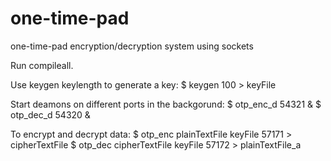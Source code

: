 # one-time-pad
one-time-pad encryption/decryption system using sockets

Run compileall.

Use keygen keylength to generate a key:
  $ keygen 100 > keyFile

Start deamons on different ports in the backgorund:
  $ otp_enc_d 54321 &
  $ otp_dec_d 54320 &
 
To encrypt and decrypt data: 
  $ otp_enc plainTextFile keyFile 57171 > cipherTextFile
  $ otp_dec cipherTextFile keyFile 57172 > plainTextFile_a
